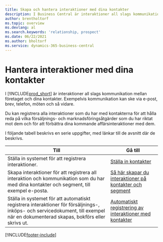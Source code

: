 ```yaml
---
title: Skapa och hantera interaktioner med dina kontakter
description: I Business Central är interaktioner all slags kommunikation mellan företaget och dina kontakter. Läs om olika sätt att skapa och hantera kontakter.
author: brentholtorf
ms.topic: overview
ms.devlang: al
ms.search.keywords: 'relationship, prospect'
ms.date: 06/22/2021
ms.author: bholtorf
ms.service: dynamics-365-business-central
---
```

# Hantera interaktioner med dina kontakter
I [!INCLUDE[prod_short](includes/prod_short.md)] är interaktioner all slags kommunikation mellan företaget och dina kontakter. Exempelvis kommunikation kan ske via e-post, brev, telefon, möten och så vidare.

Du kan registrera alla interaktioner som du har med kontakterna för att hålla reda på vilka försäljnings- och marknadsföringsåtgärder som du har riktat mot dem och för att förbättra dina kommande affärsinteraktioner med dem.

I följande tabell beskrivs en serie uppgifter, med länkar till de avsnitt där de beskrivs.

| Till | Gå till |
| --- | --- |
| Ställa in systemet för att registrera interaktioner. |[Ställa in kontakter](marketing-setup-contacts.md) |
|Skapa interaktioner för att registrera all interaktion och kommunikation som du har med dina kontakter och segment, till exempel e-posta.|[Så här skapar du interaktioner på kontakter och segment](marketing-how-create-interactions.md)|
|Ställa in systemet för att automatiskt registrera interaktioner för försäljnings-, inköps- och servicedokument, till exempel när en dokumenterad skapas, bokförs eller skrivs ut.|[Automatiskt registrering av interaktioner med kontakter](marketing-auto-record-interactions.md)|


[!INCLUDE[footer-include](includes/footer-banner.md)]